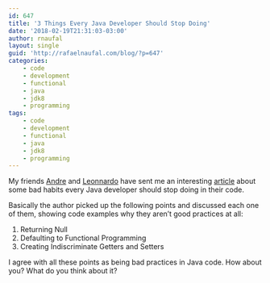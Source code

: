 ```yaml
---
id: 647
title: '3 Things Every Java Developer Should Stop Doing'
date: '2018-02-19T21:31:03-03:00'
author: rnaufal
layout: single
guid: 'http://rafaelnaufal.com/blog/?p=647'
categories:
    - code
    - development
    - functional
    - java
    - jdk8
    - programming
tags:
    - code
    - development
    - functional
    - java
    - jdk8
    - programming
---
```


My friends [Andre](https://andrematheus.net.br) and [Leonnardo](https://github.com/leonnardo) have sent me an interesting [article](https://dzone.com/articles/3-things-every-java-developer-should-stop-doing) about some bad habits every Java developer should stop doing in their code.

Basically the author picked up the following points and discussed each one of them, showing code examples why they aren’t good practices at all:

1. Returning Null
2. Defaulting to Functional Programming
3. Creating Indiscriminate Getters and Setters

I agree with all these points as being bad practices in Java code. How about you? What do you think about it?
